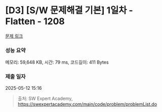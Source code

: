 # [D3] [S/W 문제해결 기본] 1일차 - Flatten - 1208 

[문제 링크](https://swexpertacademy.com/main/code/problem/problemDetail.do?contestProbId=AV139KOaABgCFAYh) 

### 성능 요약

메모리: 59,648 KB, 시간: 79 ms, 코드길이: 411 Bytes

### 제출 일자

2025-05-12 15:16



> 출처: SW Expert Academy, https://swexpertacademy.com/main/code/problem/problemList.do